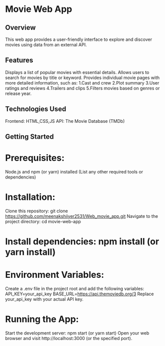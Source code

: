# Movie Web App

## Overview

This web app provides a user-friendly interface to explore and discover movies using data from an external API.

## Features

Displays a list of popular movies with essential details.
Allows users to search for movies by title or keyword.
Provides individual movie pages with more detailed information, such as:
1.Cast and crew
2.Plot summary
3.User ratings and reviews
4.Trailers and clips
5.Filters movies based on genres or release year.

## Technologies Used

Frontend: HTML,CSS,JS
API: The Movie Database (TMDb)

## Getting Started

# Prerequisites:
Node.js and npm (or yarn) installed
(List any other required tools or dependencies)
# Installation:
Clone this repository: git clone https://github.com/meenakshiiyer2531/Web_movie_app.git
Navigate to the project directory: cd movie-web-app
# Install dependencies: npm install (or yarn install)
# Environment Variables:
Create a .env file in the project root and add the following variables:
API_KEY=your_api_key
BASE_URL=https://api.themoviedb.org/3
Replace your_api_key with your actual API key.
# Running the App:
Start the development server: npm start (or yarn start)
Open your web browser and visit http://localhost:3000 (or the specified port).
